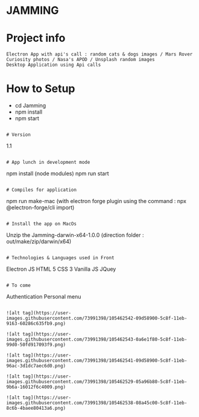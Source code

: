 # JAMMING

# Project info
```
Electron App with api's call : random cats & dogs images / Mars Rover Curiosity photos / Nasa's APOD / Unsplash random images
Desktop Application using Api calls 
```
# How to Setup
- cd Jamming
- npm install
- npm start
```

# Version
```
1.1 
```

# App lunch in development mode
```
npm install (node modules)
npm run start
```

# Compiles for application
```
npm run make-mac
(with electron forge plugin using the command : npx @electron-forge/cli import)
```

# Install the app on MacOs
```
Unzip the Jamming-darwin-x64-1.0.0 (direction folder : out/make/zip/darwin/x64)
```

# Technologies & Languages used in Front
```
Electron JS
HTML 5
CSS 3
Vanilla JS
JQuey
```

# To come
```
Authentication
Personal menu
```

![alt tag](https://user-images.githubusercontent.com/73991398/105462542-09d58900-5c8f-11eb-9163-60286c635fb9.png)

![alt tag](https://user-images.githubusercontent.com/73991398/105462543-0a6e1f80-5c8f-11eb-99d0-50fd917093f9.png)

![alt tag](https://user-images.githubusercontent.com/73991398/105462541-09d58900-5c8f-11eb-96ac-3d1dc7aec6d0.png)

![alt tag](https://user-images.githubusercontent.com/73991398/105462529-05a96b80-5c8f-11eb-9b6a-16012f6c4009.png)

![alt tag](https://user-images.githubusercontent.com/73991398/105462538-08a45c00-5c8f-11eb-8c6b-4baee80413a6.png)
